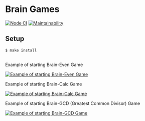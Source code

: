 # Brain Games

[![Node CI](https://github.com/superpuper32/frontend-project-lvl1/workflows/Node%20CI/badge.svg)](https://github.com/superpuper32/frontend-project-lvl1/actions)
[![Maintainability](https://api.codeclimate.com/v1/badges/a99a88d28ad37a79dbf6/maintainability)](https://codeclimate.com/github/codeclimate/codeclimate/maintainability)

## Setup

```sh
$ make install
```

##

Example of starting Brain-Even Game

[![Example of starting Brain-Even Game](https://asciinema.org/a/Mb8GFNH1WVfez4PfpzQJAJ6nq.svg)](https://asciinema.org/a/Mb8GFNH1WVfez4PfpzQJAJ6nq)

Example of starting Brain-Calc Game

[![Example of starting Brain-Calc Game](https://asciinema.org/a/SWI2sQxDcKxj1zSSYffL9MStd.svg)](https://asciinema.org/a/SWI2sQxDcKxj1zSSYffL9MStd)

Example of starting Brain-GCD (Greatest Common Divisor) Game

[![Example of starting Brain-GCD Game](https://asciinema.org/a/pkHVnFhvsZsuNnLg4lmcwgnNN.svg)](https://asciinema.org/a/pkHVnFhvsZsuNnLg4lmcwgnNN)